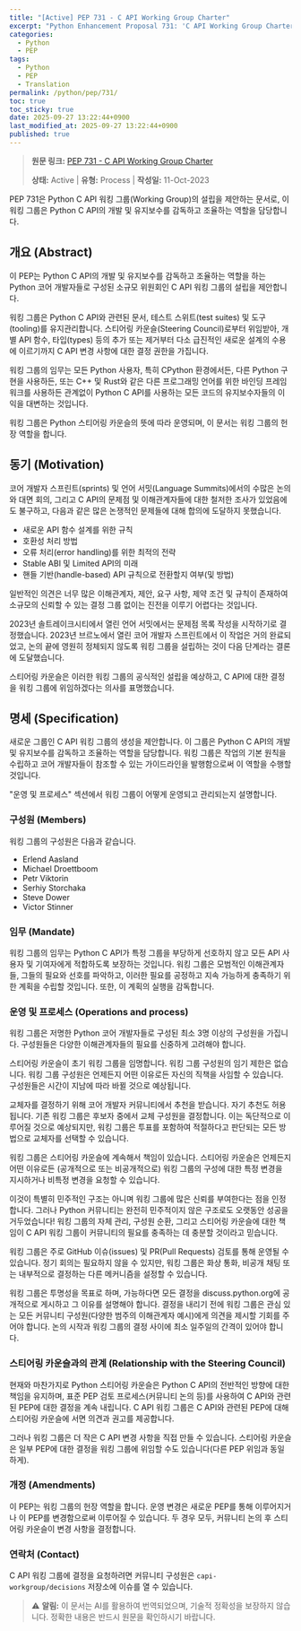 ```yaml
---
title: "[Active] PEP 731 - C API Working Group Charter"
excerpt: "Python Enhancement Proposal 731: 'C API Working Group Charter'에 대한 한국어 번역입니다."
categories:
  - Python
  - PEP
tags:
  - Python
  - PEP
  - Translation
permalink: /python/pep/731/
toc: true
toc_sticky: true
date: 2025-09-27 13:22:44+0900
last_modified_at: 2025-09-27 13:22:44+0900
published: true
---
```

> **원문 링크:** [PEP 731 - C API Working Group Charter](https://peps.python.org/pep-0731/)
>
> **상태:** Active | **유형:** Process | **작성일:** 11-Oct-2023

PEP 731은 Python C API 워킹 그룹(Working Group)의 설립을 제안하는 문서로, 이 워킹 그룹은 Python C API의 개발 및 유지보수를 감독하고 조율하는 역할을 담당합니다.

## 개요 (Abstract)

이 PEP는 Python C API의 개발 및 유지보수를 감독하고 조율하는 역할을 하는 Python 코어 개발자들로 구성된 소규모 위원회인 C API 워킹 그룹의 설립을 제안합니다.

워킹 그룹은 Python C API와 관련된 문서, 테스트 스위트(test suites) 및 도구(tooling)를 유지관리합니다. 스티어링 카운슬(Steering Council)로부터 위임받아, 개별 API 함수, 타입(types) 등의 추가 또는 제거부터 다소 급진적인 새로운 설계의 수용에 이르기까지 C API 변경 사항에 대한 결정 권한을 가집니다.

워킹 그룹의 임무는 모든 Python 사용자, 특히 CPython 환경에서든, 다른 Python 구현을 사용하든, 또는 C++ 및 Rust와 같은 다른 프로그래밍 언어를 위한 바인딩 프레임워크를 사용하든 관계없이 Python C API를 사용하는 모든 코드의 유지보수자들의 이익을 대변하는 것입니다.

워킹 그룹은 Python 스티어링 카운슬의 뜻에 따라 운영되며, 이 문서는 워킹 그룹의 헌장 역할을 합니다.

## 동기 (Motivation)

코어 개발자 스프린트(sprints) 및 언어 서밋(Language Summits)에서의 수많은 논의와 대면 회의, 그리고 C API의 문제점 및 이해관계자들에 대한 철저한 조사가 있었음에도 불구하고, 다음과 같은 많은 논쟁적인 문제들에 대해 합의에 도달하지 못했습니다.

*   새로운 API 함수 설계를 위한 규칙
*   호환성 처리 방법
*   오류 처리(error handling)를 위한 최적의 전략
*   Stable ABI 및 Limited API의 미래
*   핸들 기반(handle-based) API 규칙으로 전환할지 여부(및 방법)

일반적인 의견은 너무 많은 이해관계자, 제안, 요구 사항, 제약 조건 및 규칙이 존재하여 소규모의 신뢰할 수 있는 결정 그룹 없이는 진전을 이루기 어렵다는 것입니다.

2023년 솔트레이크시티에서 열린 언어 서밋에서는 문제점 목록 작성을 시작하기로 결정했습니다. 2023년 브르노에서 열린 코어 개발자 스프린트에서 이 작업은 거의 완료되었고, 논의 끝에 영원히 정체되지 않도록 워킹 그룹을 설립하는 것이 다음 단계라는 결론에 도달했습니다.

스티어링 카운슬은 이러한 워킹 그룹의 공식적인 설립을 예상하고, C API에 대한 결정을 워킹 그룹에 위임하겠다는 의사를 표명했습니다.

## 명세 (Specification)

새로운 그룹인 C API 워킹 그룹의 생성을 제안합니다. 이 그룹은 Python C API의 개발 및 유지보수를 감독하고 조율하는 역할을 담당합니다. 워킹 그룹은 작업의 기본 원칙을 수립하고 코어 개발자들이 참조할 수 있는 가이드라인을 발행함으로써 이 역할을 수행할 것입니다.

"운영 및 프로세스" 섹션에서 워킹 그룹이 어떻게 운영되고 관리되는지 설명합니다.

### 구성원 (Members)

워킹 그룹의 구성원은 다음과 같습니다.

*   Erlend Aasland
*   Michael Droettboom
*   Petr Viktorin
*   Serhiy Storchaka
*   Steve Dower
*   Victor Stinner

### 임무 (Mandate)

워킹 그룹의 임무는 Python C API가 특정 그룹을 부당하게 선호하지 않고 모든 API 사용자 및 기여자에게 적합하도록 보장하는 것입니다. 워킹 그룹은 모범적인 이해관계자들, 그들의 필요와 선호를 파악하고, 이러한 필요를 공정하고 지속 가능하게 충족하기 위한 계획을 수립할 것입니다. 또한, 이 계획의 실행을 감독합니다.

### 운영 및 프로세스 (Operations and process)

워킹 그룹은 저명한 Python 코어 개발자들로 구성된 최소 3명 이상의 구성원을 가집니다. 구성원들은 다양한 이해관계자들의 필요를 신중하게 고려해야 합니다.

스티어링 카운슬이 초기 워킹 그룹을 임명합니다. 워킹 그룹 구성원의 임기 제한은 없습니다. 워킹 그룹 구성원은 언제든지 어떤 이유로든 자신의 직책을 사임할 수 있습니다. 구성원들은 시간이 지남에 따라 바뀔 것으로 예상됩니다.

교체자를 결정하기 위해 코어 개발자 커뮤니티에서 추천을 받습니다. 자기 추천도 허용됩니다. 기존 워킹 그룹은 후보자 중에서 교체 구성원을 결정합니다. 이는 독단적으로 이루어질 것으로 예상되지만, 워킹 그룹은 투표를 포함하여 적절하다고 판단되는 모든 방법으로 교체자를 선택할 수 있습니다.

워킹 그룹은 스티어링 카운슬에 계속해서 책임이 있습니다. 스티어링 카운슬은 언제든지 어떤 이유로든 (공개적으로 또는 비공개적으로) 워킹 그룹의 구성에 대한 특정 변경을 지시하거나 비특정 변경을 요청할 수 있습니다.

이것이 특별히 민주적인 구조는 아니며 워킹 그룹에 많은 신뢰를 부여한다는 점을 인정합니다. 그러나 Python 커뮤니티는 완전히 민주적이지 않은 구조로도 오랫동안 성공을 거두었습니다! 워킹 그룹의 자체 관리, 구성원 순환, 그리고 스티어링 카운슬에 대한 책임이 C API 워킹 그룹이 커뮤니티의 필요를 충족하는 데 충분할 것이라고 믿습니다.

워킹 그룹은 주로 GitHub 이슈(issues) 및 PR(Pull Requests) 검토를 통해 운영될 수 있습니다. 정기 회의는 필요하지 않을 수 있지만, 워킹 그룹은 화상 통화, 비공개 채팅 또는 내부적으로 결정하는 다른 메커니즘을 설정할 수 있습니다.

워킹 그룹은 투명성을 목표로 하며, 가능하다면 모든 결정을 discuss.python.org에 공개적으로 게시하고 그 이유를 설명해야 합니다. 결정을 내리기 전에 워킹 그룹은 관심 있는 모든 커뮤니티 구성원(다양한 범주의 이해관계자 예시)에게 의견을 제시할 기회를 주어야 합니다. 논의 시작과 워킹 그룹의 결정 사이에 최소 일주일의 간격이 있어야 합니다.

### 스티어링 카운슬과의 관계 (Relationship with the Steering Council)

현재와 마찬가지로 Python 스티어링 카운슬은 Python C API의 전반적인 방향에 대한 책임을 유지하며, 표준 PEP 검토 프로세스(커뮤니티 논의 등)를 사용하여 C API와 관련된 PEP에 대한 결정을 계속 내립니다. C API 워킹 그룹은 C API와 관련된 PEP에 대해 스티어링 카운슬에 서면 의견과 권고를 제공합니다.

그러나 워킹 그룹은 더 작은 C API 변경 사항을 직접 만들 수 있습니다. 스티어링 카운슬은 일부 PEP에 대한 결정을 워킹 그룹에 위임할 수도 있습니다(다른 PEP 위임과 동일하게).

### 개정 (Amendments)

이 PEP는 워킹 그룹의 헌장 역할을 합니다. 운영 변경은 새로운 PEP를 통해 이루어지거나 이 PEP를 변경함으로써 이루어질 수 있습니다. 두 경우 모두, 커뮤니티 논의 후 스티어링 카운슬이 변경 사항을 결정합니다.

### 연락처 (Contact)

C API 워킹 그룹에 결정을 요청하려면 커뮤니티 구성원은 `capi-workgroup/decisions` 저장소에 이슈를 열 수 있습니다.

> ⚠️ **알림:** 이 문서는 AI를 활용하여 번역되었으며, 기술적 정확성을 보장하지 않습니다. 정확한 내용은 반드시 원문을 확인하시기 바랍니다.